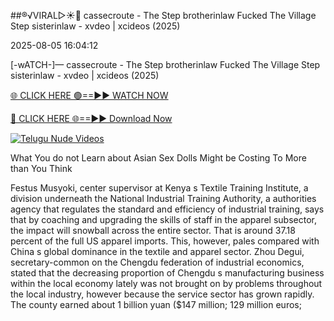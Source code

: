 ##®️√VIRAL▷☀️👄    cassecroute - The Step brotherinlaw Fucked The Village Step sisterinlaw - xvdeo &#124; xcideos (2025)

2025-08-05 16:04:12



[-wATCH-]—    cassecroute - The Step brotherinlaw Fucked The Village Step sisterinlaw - xvdeo &#124; xcideos (2025)

[🌐 CLICK HERE 🟢==►► WATCH NOW](https://www.youtucams.com/tracking/githubcom)

[🔴 CLICK HERE 🌐==►► Download Now](https://www.youtucams.com/tracking/githubcom)

[![Telugu Nude Videos](https://i.imgur.com/dJHk4Zq.gif)](https://www.youtucams.com/tracking/githubcom)



What You do not Learn about Asian Sex Dolls Might be Costing To More than You Think

Festus Musyoki, center supervisor at Kenya s Textile Training Institute, a division underneath the National Industrial Training Authority, a authorities agency that regulates the standard and efficiency of industrial training, says that by coaching and upgrading the skills of staff in the apparel subsector, the impact will snowball across the entire sector. That is around 37.18 percent of the full US apparel imports. This, however, pales compared with China s global dominance in the textile and apparel sector. Zhou Degui, secretary-common on the Chengdu federation of industrial economics, stated that the decreasing proportion of Chengdu s manufacturing business within the local economy lately was not brought on by problems throughout the local industry, however because the service sector has grown rapidly. The county earned about 1 billion yuan ($147 million; 129 million euros; 